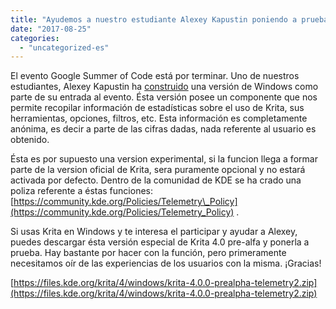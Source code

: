 ```yaml
---
title: "Ayudemos a nuestro estudiante Alexey Kapustin poniendo a prueba su colaboracion en GSoC"
date: "2017-08-25"
categories: 
  - "uncategorized-es"
---
```


El evento Google Summer of Code está por terminar. Uno de nuestros estudiantes, Alexey Kapustin ha [construido](https://community.kde.org/GSoC/2017/StatusReports/AlexeyKapustin) una versión de Windows como parte de su entrada al evento. Ésta versión posee un componente que nos permite recopilar información de estadísticas sobre el uso de Krita, sus herramientas, opciones, filtros, etc. Esta información es completamente anónima, es decir a parte de las cifras dadas, nada referente al usuario es obtenido.

Ésta es por supuesto una version experimental, si la funcion llega a formar parte de la version oficial de Krita, sera puramente opcional y no estará activada por defecto. Dentro de la comunidad de KDE se ha crado una poliza referente a éstas funciones: [https://community.kde.org/Policies/Telemetry\_Policy](https://community.kde.org/Policies/Telemetry_Policy) .

Si usas Krita en Windows y te interesa el participar y ayudar a Alexey, puedes descargar ésta versión especial de Krita 4.0 pre-alfa y ponerla a prueba. Hay bastante por hacer con la función, pero primeramente necesitamos oír de las experiencias de los usuarios con la misma. ¡Gracias!

[https://files.kde.org/krita/4/windows/krita-4.0.0-prealpha-telemetry2.zip](https://files.kde.org/krita/4/windows/krita-4.0.0-prealpha-telemetry2.zip)
